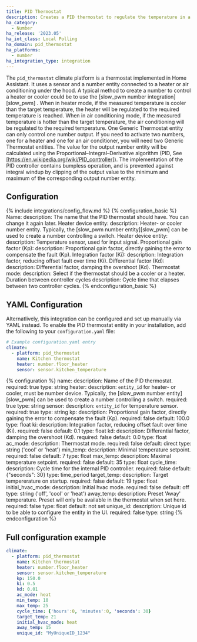 ```yaml
---
title: PID Thermostat
description: Creates a PID thermostat to regulate the temperature in a room with PID algorithm.
ha_category:
  - Number
ha_release: '2023.05'
ha_iot_class: Local Polling
ha_domain: pid_thermostat
ha_platforms:
  - number
ha_integration_type: integration
---
```


The `pid_thermostat` climate platform is a thermostat implemented in Home Assistant. It uses a sensor and a number entity connected to a heater or air conditioning under the hood. A typical method to create a number to control a heater or cooler could be to use the [slow_pwm number integration][slow_pwm] . When in heater mode, if the measured temperature is cooler than the target temperature, the heater will be regulated to the required temperature is reached. When in air conditioning mode, if the measured temperature is hotter than the target temperature, the air conditioning will be regulated to the required temperature. One Generic Thermostat entity can only control one number output. If you need to activate two numbers, one for a heater and one for an air conditioner, you will need two Generic Thermostat entities. 
The value for the output number entity will be calculated using the Proportional–Integral–Derivative algorithm (PID, See [https://en.wikipedia.org/wiki/PID_controller]). The implementation of the PID controller contains bumpless operation, and is prevented against integral windup by clipping of the output value to the minimum and maximum of the corresponding output number entity. 

## Configuration
{% include integrations/config_flow.md %}
{% configuration_basic %}
Name:
  description: The name that the PID thermostat should have. You can change it again later.
Heater device entity:
  description: Heater- or cooler number entity. Typically, the [slow_pwm number entity][slow_pwm] can be used to create a number controlling a switch.
Heater device entity:
  description: Temperature sensor, used for input signal.
Proportional gain factor (Kp):
  description: Proportional gain factor, directly gaining the error to compensate the fault (Kp).
Integration factor (Ki):
  description: Integration factor, reducing offset fault over time (Ki).
Differential factor (Kd):
  description: Differential factor, damping the overshoot (Kd).
Thermostat mode: 
  description: Select if the thermostat should be a cooler or a heater.
Duration between controller cycles
  description: Cycle time that elapses between two controller cycles.
{% endconfiguration_basic %}

## YAML Configuration

Alternatlively, this integration can be configured and set up manually via YAML
instead. To enable the PID thermostat entity in your installation, add the
following to your `configuration.yaml` file:

```yaml
# Example configuration.yaml entry
climate:
  - platform: pid_thermostat
    name: Kitchen thermostat
    heater: number.floor_heater
    sensor: sensor.kitchen_temperature
``` 

{% configuration %}
name:
  description: Name of the PID thermostat.
  required: true
  type: string
heater:
  description: `entity_id` for heater- or cooler, must be number device. Typically, the [slow_pwm number entity][slow_pwm] can be used to create a number controlling a switch.
  required: true
  type: string
sensor:
  description: `entity_id` for temperature sensor.
  required: true
  type: string
kp:
  description: Proportional gain factor, directly gaining the error to compensate the fault (Kp).
  required: false
  default: 100.0
  type: float
ki:
  description: Integration factor, reducing offset fault over time (Ki).
  required: false
  default: 0.1
  type: float
kd:
  description: Differential factor, damping the overshoot (Kd).
  required: false
  default: 0.0
  type: float
ac_mode:
  description: Thermostat mode. 
  required: false
  default: direct
  type: string ('cool' or 'heat')
min_temp:
  description: Minimal temperature setpoint.
  required: false
  default: 7
  type: float
max_temp:
  description: Maximal temperature setpoint.
  required: false
  default: 35
  type: float
cycle_time:
  description: Cycle time for the internal PID controller.
  required: false
  default: {"seconds": 30}
  type: time_period
target_temp:
  description: Target tempererature on startup.
  required: false
  default: 19
  type: float
initial_hvac_mode:
  description: Initial hvac mode. 
  required: false
  default: off
  type: string ('off', 'cool' or 'heat')
away_temp:
  description: Preset 'Away' temperature. Preset will only be available in the thermostat when set here.
  required: false
  type: float
  default: not set
unique_id:
  description: Unique id to be able to configure the entity in the UI.
  required: false
  type: string
{% endconfiguration %}

## Full configuration example

```yaml
climate:
  - platform: pid_thermostat
    name: Kitchen thermostat
    heater: number.floor_heater
    sensor: sensor.kitchen_temperature
    kp: 150.0
    ki: 0.5
    kd: 0.01
    ac_mode: heat
    min_temp: 10
    max_temp: 25
    cycle_time: {'hours':0, 'minutes':0, 'seconds': 30}
    target_temp: 21
    initial_hvac_mode: heat
    away_temp: 15
    unique_id: "MyUniqueID_1234"
```

